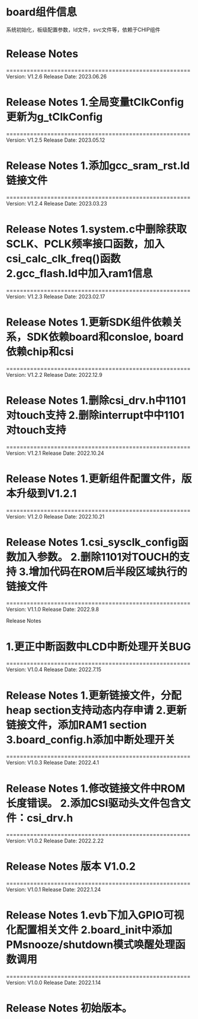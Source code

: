 # board组件信息
系统初始化，板级配置参数，ld文件，svc文件等，依赖于CHIP组件

# Release Notes

======================================================
Version: V1.2.6
Release Date: 2023.06.26

Release Notes
1.全局变量tClkConfig更新为g_tClkConfig
======================================================

======================================================
Version: V1.2.5
Release Date: 2023.05.12

Release Notes
1.添加gcc_sram_rst.ld链接文件
======================================================

======================================================
Version: V1.2.4
Release Date: 2023.03.23

Release Notes
1.system.c中删除获取SCLK、PCLK频率接口函数，加入csi_calc_clk_freq()函数
2.gcc_flash.ld中加入ram1信息
======================================================

======================================================
Version: V1.2.3
Release Date: 2023.02.17

Release Notes
1.更新SDK组件依赖关系，SDK依赖board和consloe, board依赖chip和csi
======================================================

======================================================
Version: V1.2.2
Release Date: 2022.12.9

Release Notes
1.删除csi_drv.h中1101对touch支持
2.删除interrupt中中1101对touch支持
======================================================

======================================================
Version: V1.2.1
Release Date: 2022.10.24

Release Notes
1.更新组件配置文件，版本升级到V1.2.1
======================================================

======================================================
Version: V1.2.0
Release Date: 2022.10.21

Release Notes
1.csi_sysclk_config函数加入参数。
2.删除1101对TOUCH的支持
3.增加代码在ROM后半段区域执行的链接文件
======================================================

======================================================
Version: V1.1.0
Release Date: 2022.9.8

Release Notes

1.更正中断函数中LCD中断处理开关BUG
======================================================

======================================================
Version: V1.0.4
Release Date: 2022.7.15

Release Notes
1.更新链接文件，分配heap section支持动态内存申请
2.更新链接文件，添加RAM1 section
3.board_config.h添加中断处理开关
======================================================

======================================================
Version: V1.0.3
Release Date: 2022.4.1

Release Notes
1.修改链接文件中ROM长度错误。
2.添加CSI驱动头文件包含文件：csi_drv.h
======================================================

======================================================
Version: V1.0.2
Release Date: 2022.2.22

Release Notes
版本 V1.0.2
======================================================

======================================================
Version: V1.0.1
Release Date: 2022.1.24

Release Notes
1.evb下加入GPIO可视化配置相关文件
2.board_init中添加PMsnooze/shutdown模式唤醒处理函数调用
======================================================

======================================================
Version: V1.0.0
Release Date: 2022.1.14

Release Notes
初始版本。
======================================================







